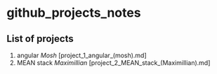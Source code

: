 # github_projects_notes

## List of projects
1. angular _Mosh_ [project_1_angular_(mosh).md]
2. MEAN stack _Maximillian_ [project_2_MEAN_stack_(Maximillian).md]

